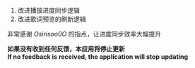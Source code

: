 ﻿1. 改进播放进度同步逻辑    
2. 改进歌词预览的刷新逻辑    
   
非常感谢 *Osirisoo0O* 的指点，让进度同步效率大幅提升   
    
**如果没有收到任何反馈，本应用将停止更新   
If no feedback is received, the application will stop updating**